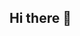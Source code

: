 ## Hi there 👋

<!--
**Prudence09/Prudence09** is a ✨ _special_ ✨ repository because its `README.md` (this file) appears on your GitHub profile.

Here are some ideas to get you started:

- 🔭 I’m currently working on a library management system
- 🌱 I’m currently learning AI and ML
- 🤔 I’m looking for help with TF-IDF and Cosine Similarity
-->
